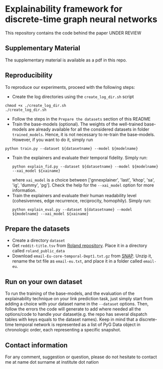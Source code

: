 # Explainability framework for discrete-time graph neural networks
This repository contains the code behind the paper UNDER REVIEW

## Supplementary Material
The supplementary material is available as a pdf in this repo.

## Reproducibility
To reproduce our experiments, proceed with the following steps:
- Create the log directories using the `create_log_dir.sh` script
 ```
 chmod +x ./create_log_dir.sh
 ./create_log_dir.sh
 ```
- Follow the steps in the `Prepare the datasets` section of this README
- Train the base-models (optional). The weights of the well-trained base-models are already available for all the considered datasets in folder `trained_models`. Hence, it is not necessary to re-train the base-models. However, if you want to do it, simply run
 ```
 python train.py --dataset ${datasetname} --model ${modelname}
 ```
- Train the explainers and evaluate their temporal fidelity. Simply run:
  ```
  python explain_fid.py --dataset ${datasetname} --model ${modelname} --xai_model ${xainame}
  ```
  where `xai_model` is a choice between ['gnnexplainer', 'last', 'khop', 'sa', 'ig', 'dummy', 'pg']. Check the help for the `--xai_model` option for more information.
- Train the explainers and evaluate their human readability level (cohesivennes, edge recurrence, reciprocity, homophily). Simply run:
  ```
  python explain_eval.py --dataset ${datasetname} --model ${modelname} --xai_model ${xainame}
  ```

## Prepare the datasets
- Create a directory `dataset`
- Get `reddit-title.tsv` from [Roland repository](https://github.com/snap-stanford/roland). Place it in a directory called `roland_public_data`
- Download `email-Eu-core-temporal-Dept1.txt.gz` from [SNAP](https://snap.stanford.edu/data/email-Eu-core-temporal.html). Unzip it, rename the txt file as `email-eu.txt`, and place it in a folder called `email-eu`.

## Run on your own dataset
To run the training of the base-models, and the evaluation of the explainability technique on your link prediction task, just simply start from adding a choice with your dataset name in the `--dataset` options. Then, follow the errors the code will generate to add where needed all the options/code to handle your dataset(e.g. the repo has several dispatch tables with keys equals to the dataset names). Keep in mind that a discrete-time temporal network is represented as a list of PyG Data object in chronologic order, each representing a specific snapshot.

## Contact information
For any comment, suggestion or question, please do not hesitate to contact me at name dot surname at institute dot nation